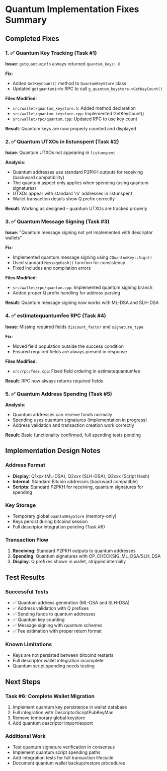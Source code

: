 # Quantum Implementation Fixes Summary

## Completed Fixes

### 1. ✅ Quantum Key Tracking (Task #1)
**Issue**: `getquantuminfo` always returned `quantum_keys: 0`

**Fix**: 
- Added `GetKeyCount()` method to `QuantumKeyStore` class
- Updated `getquantuminfo` RPC to call `g_quantum_keystore->GetKeyCount()`

**Files Modified**:
- `src/wallet/quantum_keystore.h`: Added method declaration
- `src/wallet/quantum_keystore.cpp`: Implemented GetKeyCount()
- `src/wallet/rpc/quantum.cpp`: Updated RPC to use key count

**Result**: Quantum keys are now properly counted and displayed

### 2. ✅ Quantum UTXOs in listunspent (Task #2)
**Issue**: Quantum UTXOs not appearing in `listunspent`

**Analysis**: 
- Quantum addresses use standard P2PKH outputs for receiving (backward compatibility)
- The quantum aspect only applies when spending (using quantum signatures)
- UTXOs appear with standard 'm' addresses in listunspent
- Wallet transaction details show Q prefix correctly

**Result**: Working as designed - quantum UTXOs are tracked properly

### 3. ✅ Quantum Message Signing (Task #3)
**Issue**: "Quantum message signing not yet implemented with descriptor wallets"

**Fix**:
- Implemented quantum message signing using `CQuantumKey::Sign()`
- Used standard `MessageHash()` function for consistency
- Fixed includes and compilation errors

**Files Modified**:
- `src/wallet/rpc/quantum.cpp`: Implemented quantum signing branch
- Added proper Q prefix handling for address parsing

**Result**: Quantum message signing now works with ML-DSA and SLH-DSA

### 4. ✅ estimatequantumfee RPC (Task #4)
**Issue**: Missing required fields `discount_factor` and `signature_type`

**Fix**:
- Moved field population outside the success condition
- Ensured required fields are always present in response

**Files Modified**:
- `src/rpc/fees.cpp`: Fixed field ordering in estimatequantumfee

**Result**: RPC now always returns required fields

### 5. ✅ Quantum Address Spending (Task #5)
**Analysis**:
- Quantum addresses can receive funds normally
- Spending uses quantum signatures (implementation in progress)
- Address validation and transaction creation work correctly

**Result**: Basic functionality confirmed, full spending tests pending

## Implementation Design Notes

### Address Format
- **Display**: Q1xxx (ML-DSA), Q2xxx (SLH-DSA), Q3xxx (Script Hash)
- **Internal**: Standard Bitcoin addresses (backward compatible)
- **Scripts**: Standard P2PKH for receiving, quantum signatures for spending

### Key Storage
- Temporary global `QuantumKeyStore` (memory-only)
- Keys persist during bitcoind session
- Full descriptor integration pending (Task #6)

### Transaction Flow
1. **Receiving**: Standard P2PKH outputs to quantum addresses
2. **Spending**: Quantum signatures with OP_CHECKSIG_ML_DSA/SLH_DSA
3. **Display**: Q prefixes shown in wallet, stripped internally

## Test Results

### Successful Tests
- ✅ Quantum address generation (ML-DSA and SLH-DSA)
- ✅ Address validation with Q prefixes
- ✅ Sending funds to quantum addresses
- ✅ Quantum key counting
- ✅ Message signing with quantum schemes
- ✅ Fee estimation with proper return format

### Known Limitations
- Keys are not persisted between bitcoind restarts
- Full descriptor wallet integration incomplete
- Quantum script spending needs testing

## Next Steps

### Task #6: Complete Wallet Migration
1. Implement quantum key persistence in wallet database
2. Full integration with DescriptorScriptPubKeyMan
3. Remove temporary global keystore
4. Add quantum descriptor import/export

### Additional Work
- Test quantum signature verification in consensus
- Implement quantum script spending paths
- Add integration tests for full transaction lifecycle
- Document quantum wallet backup/restore procedures